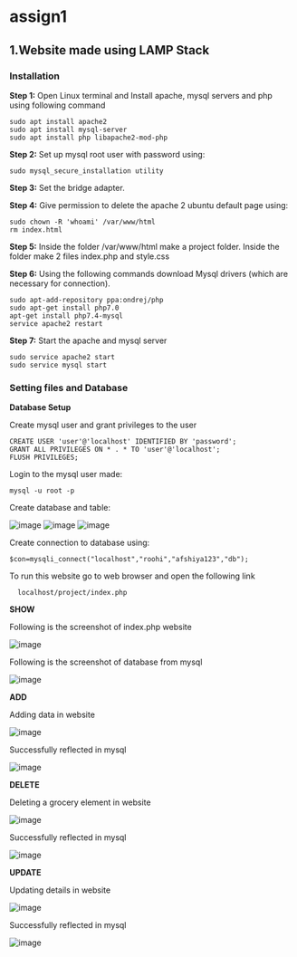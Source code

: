 # assign1

## **1.Website made using LAMP Stack**

### Installation
**Step 1:** Open Linux terminal and Install apache, mysql servers and php using following command
```
sudo apt install apache2
sudo apt install mysql-server
sudo apt install php libapache2-mod-php
```

**Step 2:** Set up mysql root user with password using:
```
sudo mysql_secure_installation utility 
```
**Step 3:** Set the bridge adapter.

**Step 4:** Give permission to delete the apache 2 ubuntu default page using:
```
sudo chown -R 'whoami' /var/www/html
rm index.html 
```
**Step 5:** Inside the folder /var/www/html make a project folder. Inside the folder make 2 files index.php and style.css

**Step 6:** Using the following commands download Mysql drivers (which are necessary for connection).
```
sudo apt-add-repository ppa:ondrej/php
sudo apt-get install php7.0
apt-get install php7.4-mysql
service apache2 restart
```
**Step 7:** Start the apache and mysql server
```
sudo service apache2 start 
sudo service mysql start
```
### **Setting files and Database**

**Database Setup**

Create mysql user and grant privileges to the user
```
CREATE USER 'user'@'localhost' IDENTIFIED BY 'password';
GRANT ALL PRIVILEGES ON * . * TO 'user'@'localhost';
FLUSH PRIVILEGES; 
```

Login to the mysql user made:
```
mysql -u root -p 
```
Create database and table:
  
 ![image](https://user-images.githubusercontent.com/99676365/186687446-e1e9c630-75a5-4fb8-bf23-ad10def44349.png)
![image](https://user-images.githubusercontent.com/99676365/186688528-1c34f501-218e-4818-bac8-84ce0aafb2e1.png)
![image](https://user-images.githubusercontent.com/99676365/186688657-ee5ace4e-2a66-4fa3-b267-f8990f98adf8.png)



Create connection to database using:
```
$con=mysqli_connect("localhost","roohi","afshiya123","db"); 
```
To run this website go to web browser and open the following link
```
  localhost/project/index.php
```
**SHOW**

Following is the screenshot of index.php website

![image](https://user-images.githubusercontent.com/99676365/186688817-dc605cd3-d226-4295-9d1d-74a1e5259d5f.png)


Following is the screenshot of database from mysql

![image](https://user-images.githubusercontent.com/99676365/186689131-40035eb3-b60f-4025-b920-5ba8c5567bef.png)


**ADD**

Adding data in website

![image](https://user-images.githubusercontent.com/99676365/186689358-0a20688c-5140-4993-b23d-6ad9549210b5.png)


Successfully reflected in mysql

![image](https://user-images.githubusercontent.com/99676365/186689472-1fa7877c-9950-48d9-b567-60591398eba2.png)


**DELETE**

Deleting a grocery element in website

![image](https://user-images.githubusercontent.com/99676365/186689902-cd1128b5-24b6-43d3-a2be-471b9143e82b.png)


Successfully reflected in mysql

![image](https://user-images.githubusercontent.com/99676365/186690041-c54821eb-4fd1-4225-b872-cfd93d78064e.png)


**UPDATE**

Updating details in website

![image](https://user-images.githubusercontent.com/99676365/186690538-8c9e6a76-9dd7-453e-bc72-ac960d170b57.png)


Successfully reflected in mysql

![image](https://user-images.githubusercontent.com/99676365/186690831-6d73555f-76a1-49d4-b5c4-3570272d8704.png)







